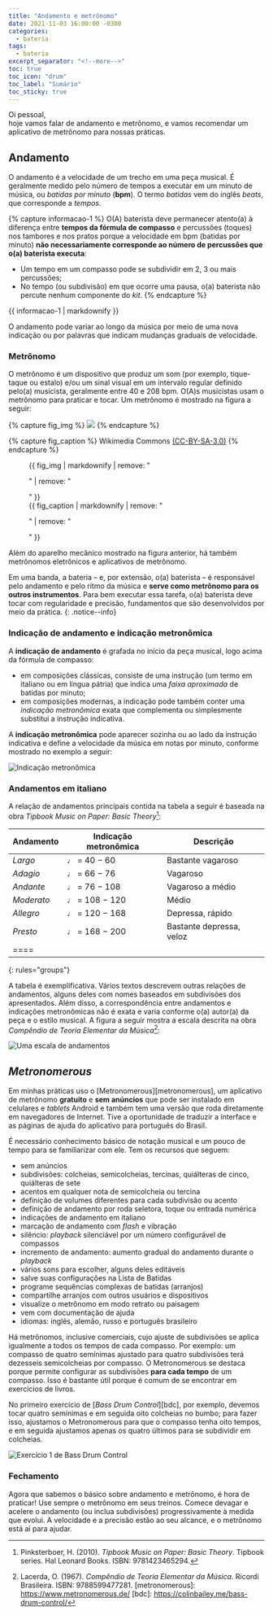 ```yaml
---
title: "Andamento e metrônomo"
date: 2021-11-03 16:00:00 -0300
categories:
  - bateria
tags:
  - bateria
excerpt_separator: "<!--more-->"
toc: true
toc_icon: "drum"
toc_label: "Sumário"
toc_sticky: true
---
```

Oi pessoal,  
hoje vamos falar de andamento e metrônomo, e vamos recomendar
um aplicativo de metrônomo para nossas práticas.
<!--more-->


## Andamento

O andamento é a velocidade de um trecho em uma peça musical.
É geralmente medido pelo número de tempos a executar em um minuto
de música, ou _batidas por minuto_ (**bpm**).
O termo _batidas_ vem do inglês _beats_, que corresponde a _tempos_.

{% capture informacao-1 %}
O(A) baterista deve permanecer atento(a) à diferença entre **tempos da fórmula
de compasso** e percussões (toques) nos tambores e nos pratos porque a velocidade
em bpm (batidas por minuto) **não necessariamente corresponde ao número de
percussões que o(a) baterista executa**:

- Um tempo em um compasso pode se subdividir em 2, 3 ou mais percussões;
- No tempo (ou subdivisão) em que ocorre uma pausa, o(a) baterista não percute
nenhum componente do _kit_.
{% endcapture %}

<div class="notice--info">
  {{ informacao-1 | markdownify }}
</div>

O andamento pode variar ao longo da música por meio de uma nova indicação
ou por palavras que indicam mudanças graduais de velocidade.


### Metrônomo

O metrônomo é um dispositivo que produz um som (por exemplo, tique-taque
ou estalo) e/ou um sinal visual em um intervalo regular definido pelo(a)
musicista, geralmente entre 40 e 208 bpm. O(A)s musicistas usam o metrônomo
para praticar e tocar. Um metrônomo é mostrado na figura a seguir:

{% capture fig_img %}
[![](/assets/images/Метроном_в_движении.gif)](https://commons.wikimedia.org/wiki/File:Метроном_в_движении.gif)
{% endcapture %}

{% capture fig_caption %}
Wikimedia Commons [(CC-BY-SA-3.0)](https://creativecommons.org/licenses/by-sa/3.0/deed.en)
{% endcapture %}

<figure>
  {{ fig_img | markdownify | remove: "<p>" | remove: "</p>" }}
  <figcaption>{{ fig_caption | markdownify | remove: "<p>" | remove: "</p>" }}</figcaption>
</figure>

Além do aparelho mecânico mostrado na figura anterior, há também metrônomos
eletrônicos e aplicativos de metrônomo.

Em uma banda, a bateria – e, por extensão, o(a) baterista – é responsável
pelo andamento e pelo ritmo da música e **serve como metrônomo para os outros
instrumentos**. Para bem executar essa tarefa, o(a) baterista deve tocar
com regularidade e precisão, fundamentos que são desenvolvidos por meio
da prática.
{: .notice--info}


### Indicação de andamento e indicação metronômica

A **indicação de andamento** é grafada no início da peça musical, logo acima
da fórmula de compasso:

- em composições clássicas, consiste de uma instrução (um termo em italiano
ou em língua pátria) que indica uma _faixa aproximada_ de batidas por minuto;
- em composições modernas, a indicação pode também conter uma _indicação
metronômica_ exata que complementa ou simplesmente substitui a instrução
indicativa.

A **indicação metronômica** pode aparecer sozinha ou ao lado da instrução
indicativa e define a velocidade da música em notas por minuto, conforme
mostrado no exemplo a seguir:

![Indicação metronômica](/assets/images/exm-2.24-indicacao_metronomica.png)


### Andamentos em italiano

A relação de andamentos principais contida na tabela a seguir é baseada
na obra _Tipbook Music on Paper: Basic Theory_[^pinksterboer-2010]:

| Andamento   | Indicação metronômica | Descrição                |
|-------------|-----------------------|--------------------------|
| _Largo_     | ♩ = 40 − 60           | Bastante vagaroso        |
| _Adagio_    | ♩ = 66 − 76           | Vagaroso                 |
| _Andante_   | ♩ = 76 − 108          | Vagaroso a médio         |
| _Moderato_  | ♩ = 108 − 120         | Médio                    |
| _Allegro_   | ♩ = 120 − 168         | Depressa, rápido         |
| _Presto_    | ♩ = 168 − 200         | Bastante depressa, veloz |
|====
{: rules="groups"}

A tabela é exemplificativa. Vários textos descrevem outras relações
de andamentos, alguns deles com nomes baseados em subdivisões dos
apresentados. Além disso, a correspondência entre andamentos e
indicações metronômicas não é exata e varia conforme o(a) autor(a)
da peça e o estilo musical. A figura a seguir mostra a escala descrita
na obra _Compêndio de Teoria Elementar da Música_[^lacerda-1967]:

![Uma escala de andamentos](/assets/images/fig-2.4-andamentos_em_italiano.svg)


## _Metronomerous_

Em minhas práticas uso o [Metronomerous][metronomerous], um aplicativo
de metrônomo **gratuito** e **sem anúncios** que pode ser instalado em
celulares e _tablets_ Android e também tem uma versão que roda diretamente
em navegadores de Internet.
Tive a oportunidade de traduzir a interface e as páginas de ajuda
do aplicativo para português do Brasil.

É necessário conhecimento básico de notação musical e um pouco de tempo
para se familiarizar com ele. Tem os recursos que seguem:

- sem anúncios
- subdivisões: colcheias, semicolcheias, tercinas, quiálteras de cinco, quiálteras de sete
- acentos em qualquer nota de semicolcheia ou tercina
- definição de volumes diferentes para cada subdivisão ou acento
- definição de andamento por roda seletora, toque ou entrada numérica
- indicações de andamento em italiano
- marcação de andamento com _flash_ e vibração
- silêncio: _playback_ silenciável por um número configurável de compassos
- incremento de andamento: aumento gradual do andamento durante o _playback_
- vários sons para escolher, alguns deles editáveis
- salve suas configurações na Lista de Batidas
- programe sequências complexas de batidas (arranjos)
- compartilhe arranjos com outros usuários e dispositivos
- visualize o metrônomo em modo retrato ou paisagem
- vem com documentação de ajuda
- idiomas: inglês, alemão, russo e português brasileiro

Há metrônomos, inclusive comerciais, cujo ajuste de subdivisões se aplica
igualmente a todos os tempos de cada compasso. Por exemplo: um compasso
de quatro semínimas ajustado para quatro subdivisões terá dezesseis
semicolcheias por compasso. O Metronomerous se destaca porque permite
configurar as subdivisões **para cada tempo** de um compasso. Isso é
bastante útil porque é comum de se encontrar em exercícios de livros.

No primeiro exercício de [_Bass Drum Control_][bdc], por exemplo, devemos
tocar quatro semínimas e em seguida oito colcheias no bumbo; para fazer
isso, ajustamos o Metronomerous para que o compasso tenha oito tempos, e
em seguida ajustamos apenas os quatro últimos para se subdividir em colcheias.

![Exercício 1 de Bass Drum Control](/assets/images/Screenshot_20211103-180152_Metronomerous.jpg)


### Fechamento

Agora que sabemos o básico sobre andamento e metrônomo, é hora de
praticar! Use sempre o metrônomo em seus treinos. Comece devagar e
acelere o andamento (ou inclua subdivisões) progressivamente à medida
que evolui. A velocidade e a precisão estão ao seu alcance, e o metrônomo
está aí para ajudar.


[^pinksterboer-2010]: Pinksterboer, H. (2010). _Tipbook Music on Paper: Basic Theory_. Tipbook series. Hal Leonard Books. ISBN: 9781423465294.
[^lacerda-1967]: Lacerda, O. (1967). _Compêndio de Teoria Elementar da Música_. Ricordi Brasileira. ISBN: 9788599477281.
[metronomerous]: https://www.metronomerous.de/
[bdc]: https://colinbailey.me/bass-drum-control/
